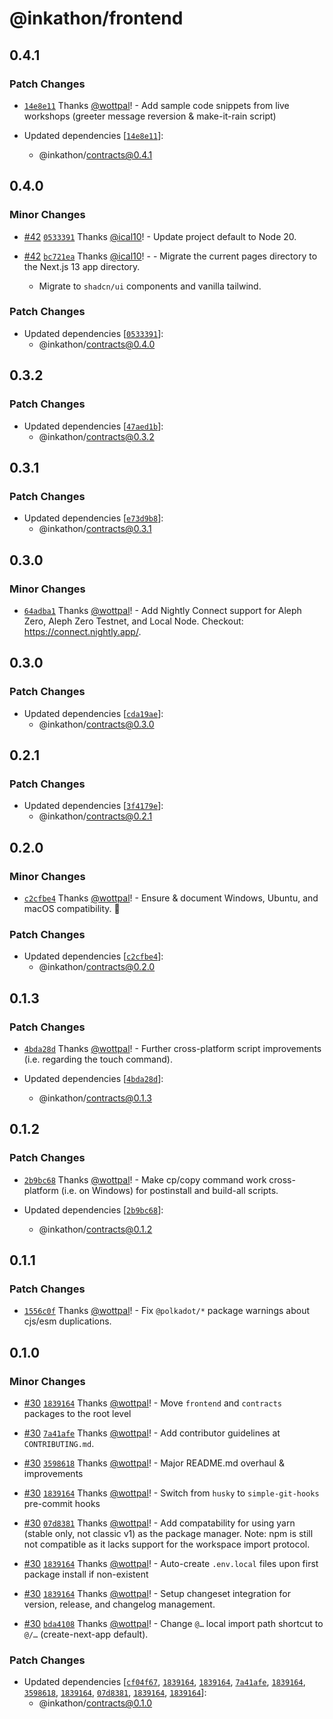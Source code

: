 # @inkathon/frontend

## 0.4.1

### Patch Changes

- [`14e8e11`](https://github.com/scio-labs/inkathon/commit/14e8e11ebc857e81b7cfa97e7c3c7f28d8dbccc3) Thanks [@wottpal](https://github.com/wottpal)! - Add sample code snippets from live workshops (greeter message reversion & make-it-rain script)

- Updated dependencies [[`14e8e11`](https://github.com/scio-labs/inkathon/commit/14e8e11ebc857e81b7cfa97e7c3c7f28d8dbccc3)]:
  - @inkathon/contracts@0.4.1

## 0.4.0

### Minor Changes

- [#42](https://github.com/scio-labs/inkathon/pull/42) [`0533391`](https://github.com/scio-labs/inkathon/commit/0533391ac6f9b953ba0cb231af8b3037e80bcbab) Thanks [@ical10](https://github.com/ical10)! - Update project default to Node 20.

- [#42](https://github.com/scio-labs/inkathon/pull/42) [`bc721ea`](https://github.com/scio-labs/inkathon/commit/bc721ea638a33d5d9d993eecddfd2a6f3ece1bfe) Thanks [@ical10](https://github.com/ical10)! - - Migrate the current pages directory to the Next.js 13 app directory.
  - Migrate to `shadcn/ui` components and vanilla tailwind.

### Patch Changes

- Updated dependencies [[`0533391`](https://github.com/scio-labs/inkathon/commit/0533391ac6f9b953ba0cb231af8b3037e80bcbab)]:
  - @inkathon/contracts@0.4.0

## 0.3.2

### Patch Changes

- Updated dependencies [[`47aed1b`](https://github.com/scio-labs/inkathon/commit/47aed1b722138bd6fca2883337151d3c0b77e4a3)]:
  - @inkathon/contracts@0.3.2

## 0.3.1

### Patch Changes

- Updated dependencies [[`e73d9b8`](https://github.com/scio-labs/inkathon/commit/e73d9b86a4299702c59538ac43612b9977d479be)]:
  - @inkathon/contracts@0.3.1

## 0.3.0

### Minor Changes

- [`64adba1`](https://github.com/scio-labs/inkathon/commit/64adba196dd98ad272bbb4a99b4f7bc7186ae385) Thanks [@wottpal](https://github.com/wottpal)! - Add Nightly Connect support for Aleph Zero, Aleph Zero Testnet, and Local Node. Checkout: https://connect.nightly.app/.

## 0.3.0

### Patch Changes

- Updated dependencies [[`cda19ae`](https://github.com/scio-labs/inkathon/commit/cda19aeb4107c076daeb17a455fecfbd7f373044)]:
  - @inkathon/contracts@0.3.0

## 0.2.1

### Patch Changes

- Updated dependencies [[`3f4179e`](https://github.com/scio-labs/inkathon/commit/3f4179e9325b155324d23796234d9f853ae03dd9)]:
  - @inkathon/contracts@0.2.1

## 0.2.0

### Minor Changes

- [`c2cfbe4`](https://github.com/scio-labs/inkathon/commit/c2cfbe428a4e86f7ddb3d25886d4da79238b69be) Thanks [@wottpal](https://github.com/wottpal)! - Ensure & document Windows, Ubuntu, and macOS compatibility. 🌈

### Patch Changes

- Updated dependencies [[`c2cfbe4`](https://github.com/scio-labs/inkathon/commit/c2cfbe428a4e86f7ddb3d25886d4da79238b69be)]:
  - @inkathon/contracts@0.2.0

## 0.1.3

### Patch Changes

- [`4bda28d`](https://github.com/scio-labs/inkathon/commit/4bda28d645abc8d8684d33bac788f04c278d7b4e) Thanks [@wottpal](https://github.com/wottpal)! - Further cross-platform script improvements (i.e. regarding the touch command).

- Updated dependencies [[`4bda28d`](https://github.com/scio-labs/inkathon/commit/4bda28d645abc8d8684d33bac788f04c278d7b4e)]:
  - @inkathon/contracts@0.1.3

## 0.1.2

### Patch Changes

- [`2b9bc68`](https://github.com/scio-labs/inkathon/commit/2b9bc689876ea195a1cf2f6af1ca2414bcf04172) Thanks [@wottpal](https://github.com/wottpal)! - Make cp/copy command work cross-platform (i.e. on Windows) for postinstall and build-all scripts.

- Updated dependencies [[`2b9bc68`](https://github.com/scio-labs/inkathon/commit/2b9bc689876ea195a1cf2f6af1ca2414bcf04172)]:
  - @inkathon/contracts@0.1.2

## 0.1.1

### Patch Changes

- [`1556c0f`](https://github.com/scio-labs/inkathon/commit/1556c0fb526c0b0219217cd19ab2a47dcc038ba4) Thanks [@wottpal](https://github.com/wottpal)! - Fix `@polkadot/*` package warnings about cjs/esm duplications.

## 0.1.0

### Minor Changes

- [#30](https://github.com/scio-labs/inkathon/pull/30) [`1839164`](https://github.com/scio-labs/inkathon/commit/183916440fb3043d06c1fd603aba923eb21a5964) Thanks [@wottpal](https://github.com/wottpal)! - Move `frontend` and `contracts` packages to the root level

- [#30](https://github.com/scio-labs/inkathon/pull/30) [`7a41afe`](https://github.com/scio-labs/inkathon/commit/7a41afe1e7c2f45b6d3972760c173a4a2197c643) Thanks [@wottpal](https://github.com/wottpal)! - Add contributor guidelines at `CONTRIBUTING.md`.

- [#30](https://github.com/scio-labs/inkathon/pull/30) [`3598618`](https://github.com/scio-labs/inkathon/commit/3598618f87d788ec51964167557210ed8b659797) Thanks [@wottpal](https://github.com/wottpal)! - Major README.md overhaul & improvements

- [#30](https://github.com/scio-labs/inkathon/pull/30) [`1839164`](https://github.com/scio-labs/inkathon/commit/183916440fb3043d06c1fd603aba923eb21a5964) Thanks [@wottpal](https://github.com/wottpal)! - Switch from `husky` to `simple-git-hooks` pre-commit hooks

- [#30](https://github.com/scio-labs/inkathon/pull/30) [`07d8381`](https://github.com/scio-labs/inkathon/commit/07d83819c48f4aaa129ccc3d27929767b916c93d) Thanks [@wottpal](https://github.com/wottpal)! - Add compatability for using yarn (stable only, not classic v1) as the package manager. Note: npm is still not compatible as it lacks support for the workspace import protocol.

- [#30](https://github.com/scio-labs/inkathon/pull/30) [`1839164`](https://github.com/scio-labs/inkathon/commit/183916440fb3043d06c1fd603aba923eb21a5964) Thanks [@wottpal](https://github.com/wottpal)! - Auto-create `.env.local` files upon first package install if non-existent

- [#30](https://github.com/scio-labs/inkathon/pull/30) [`1839164`](https://github.com/scio-labs/inkathon/commit/183916440fb3043d06c1fd603aba923eb21a5964) Thanks [@wottpal](https://github.com/wottpal)! - Setup changeset integration for version, release, and changelog management.

- [#30](https://github.com/scio-labs/inkathon/pull/30) [`bda4108`](https://github.com/scio-labs/inkathon/commit/bda4108c9aac8234bdb5989caea0daa8d12f46fb) Thanks [@wottpal](https://github.com/wottpal)! - Change `@…` local import path shortcut to `@/…` (create-next-app default).

### Patch Changes

- Updated dependencies [[`cf04f67`](https://github.com/scio-labs/inkathon/commit/cf04f671c06276ffc51e33c1e38c181173227d75), [`1839164`](https://github.com/scio-labs/inkathon/commit/183916440fb3043d06c1fd603aba923eb21a5964), [`1839164`](https://github.com/scio-labs/inkathon/commit/183916440fb3043d06c1fd603aba923eb21a5964), [`7a41afe`](https://github.com/scio-labs/inkathon/commit/7a41afe1e7c2f45b6d3972760c173a4a2197c643), [`1839164`](https://github.com/scio-labs/inkathon/commit/183916440fb3043d06c1fd603aba923eb21a5964), [`3598618`](https://github.com/scio-labs/inkathon/commit/3598618f87d788ec51964167557210ed8b659797), [`1839164`](https://github.com/scio-labs/inkathon/commit/183916440fb3043d06c1fd603aba923eb21a5964), [`07d8381`](https://github.com/scio-labs/inkathon/commit/07d83819c48f4aaa129ccc3d27929767b916c93d), [`1839164`](https://github.com/scio-labs/inkathon/commit/183916440fb3043d06c1fd603aba923eb21a5964), [`1839164`](https://github.com/scio-labs/inkathon/commit/183916440fb3043d06c1fd603aba923eb21a5964)]:
  - @inkathon/contracts@0.1.0
